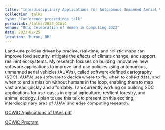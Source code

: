 ```yaml
---
title: "Interdisciplinary Applications for Autonomous Unmanned Aerial Vehicles"
collection: talks
type: "Conference proceedings talk"
permalink: /talks/2023_OCWiC
venue: "Ohio Celebration of Women in Computing 2023"
date: 2023-02-25
location: "Huron, OH"
---
```


Land-use policies driven by precise, real-time, and holistic maps can improve food security, mitigate the effects of climate change, and support resilient ecosystems. My research focuses on building innovative, new software applications to improve land-use policies using autonomous, unmanned aerial vehicles (AUAVs), called software-defined cartography (SDC). AUAVs use software to decide where to fly, when to collect data, and when to end a mission without humans in the loop, enabling them to map vast areas quickly and affordably. I am currently working on building SDC applications for use-cases in digital agriculture, resilient forestry, and animal ecology. I plan to use this talk to present on this exciting, interdisciplinary area of AUAV and edge computing research.

[OCWiC Applications of UAVs.pdf](https://github.com/jennamk14/jennamk14.github.io/files/10975756/OCWiC.Applications.of.UAVs.pdf)


[OCWiC Program](https://ocwic23.ocwic.org/program/)
